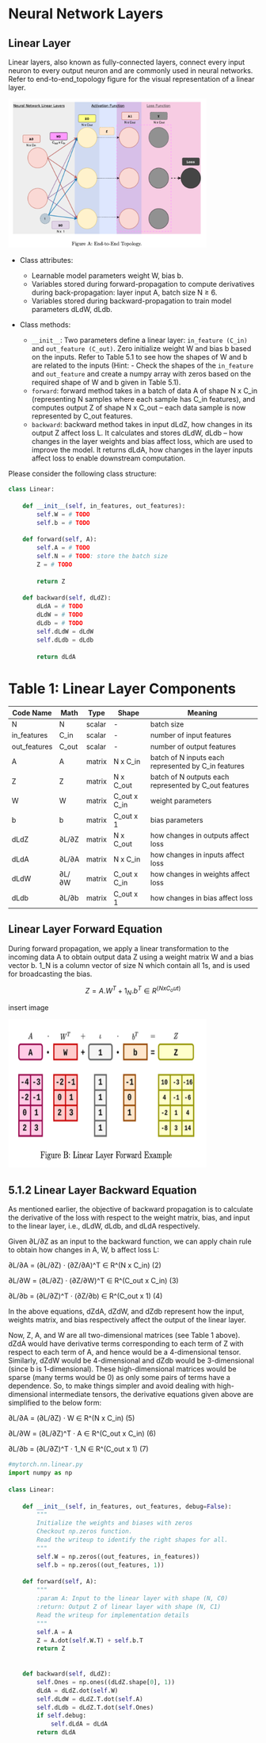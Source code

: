 # Neural Network Layers

## Linear Layer

Linear layers, also known as fully-connected layers, connect every input neuron to every output neuron and are commonly used in neural networks. Refer to end-to-end_topology figure for the visual representation of a linear layer.

<img src="end-to-end_topology.png" alt="end-to-end_topology" width="400" height="300"/>


- Class attributes:
  - Learnable model parameters weight W, bias b.
  - Variables stored during forward-propagation to compute derivatives during back-propagation: layer input A, batch size N ≥ 6.
  - Variables stored during backward-propagation to train model parameters dLdW, dLdb.

- Class methods:
  - `__init__`: Two parameters define a linear layer: `in_feature (C_in)` and `out_feature (C_out)`. Zero initialize weight W and bias b based on the inputs. Refer to Table 5.1 to see how the shapes of W and b are related to the inputs (Hint: - Check the shapes of the `in_feature` and `out_feature` and create a numpy array with zeros based on the required shape of W and b given in Table 5.1).
  - `forward`: forward method takes in a batch of data A of shape N x C_in (representing N samples where each sample has C_in features), and computes output Z of shape N x C_out – each data sample is now represented by C_out features.
  - `backward`: backward method takes in input dLdZ, how changes in its output Z affect loss L. It calculates and stores dLdW, dLdb – how changes in the layer weights and bias affect loss, which are used to improve the model. It returns dLdA, how changes in the layer inputs affect loss to enable downstream computation.

Please consider the following class structure:

```python
class Linear:

    def __init__(self, in_features, out_features):
        self.W = # TODO
        self.b = # TODO

    def forward(self, A):
        self.A = # TODO
        self.N = # TODO: store the batch size
        Z = # TODO

        return Z

    def backward(self, dLdZ):
        dLdA = # TODO
        dLdW = # TODO
        dLdb = # TODO
        self.dLdW = dLdW
        self.dLdb = dLdb

        return dLdA
```
# Table 1: Linear Layer Components

| Code Name    | Math     | Type    | Shape       | Meaning                          |
|--------------|----------|---------|-------------|----------------------------------|
| N            | N        | scalar  | -           | batch size                       |
| in_features  | C_in     | scalar  | -           | number of input features         |
| out_features | C_out    | scalar  | -           | number of output features        |
| A            | A        | matrix  | N x C_in    | batch of N inputs each represented by C_in features |
| Z            | Z        | matrix  | N x C_out   | batch of N outputs each represented by C_out features |
| W            | W        | matrix  | C_out x C_in| weight parameters                |
| b            | b        | matrix  | C_out x 1   | bias parameters                  |
| dLdZ         | ∂L/∂Z    | matrix  | N x C_out   | how changes in outputs affect loss |
| dLdA         | ∂L/∂A    | matrix  | N x C_in    | how changes in inputs affect loss  |
| dLdW         | ∂L/∂W    | matrix  | C_out x C_in| how changes in weights affect loss |
| dLdb         | ∂L/∂b    | matrix  | C_out x 1   | how changes in bias affect loss    |

## Linear Layer Forward Equation

During forward propagation, we apply a linear transformation to the incoming data A to obtain output data Z using a weight matrix W and a bias vector b. 1_N is a column vector of size N which contain all 1s, and is used for broadcasting the bias.

$$Z = A . W^T + 1_N . b^T ∈ R^(N x C_out)$$

insert image

<img src="Linear_Layer_Forward.png" alt="Linear_Layer_Forward" width="400" height="300"/>


## 5.1.2 Linear Layer Backward Equation

As mentioned earlier, the objective of backward propagation is to calculate the derivative of the loss with respect to the weight matrix, bias, and input to the linear layer, i.e., dLdW, dLdb, and dLdA respectively.

Given ∂L/∂Z as an input to the backward function, we can apply chain rule to obtain how changes in A, W, b affect loss L:

∂L/∂A = (∂L/∂Z) · (∂Z/∂A)^T ∈ R^(N x C_in) (2)

∂L/∂W = (∂L/∂Z) · (∂Z/∂W)^T ∈ R^(C_out x C_in) (3)

∂L/∂b = (∂L/∂Z)^T · (∂Z/∂b) ∈ R^(C_out x 1) (4)

In the above equations, dZdA, dZdW, and dZdb represent how the input, weights matrix, and bias respectively affect the output of the linear layer.

Now, Z, A, and W are all two-dimensional matrices (see Table 1 above). dZdA would have derivative terms corresponding to each term of Z with respect to each term of A, and hence would be a 4-dimensional tensor. Similarly, dZdW would be 4-dimensional and dZdb would be 3-dimensional (since b is 1-dimensional). These high-dimensional matrices would be sparse (many terms would be 0) as only some pairs of terms have a dependence. So, to make things simpler and avoid dealing with high-dimensional intermediate tensors, the derivative equations given above are simplified to the below form:

∂L/∂A = (∂L/∂Z) · W ∈ R^(N x C_in) (5)

∂L/∂W = (∂L/∂Z)^T · A ∈ R^(C_out x C_in) (6)

∂L/∂b = (∂L/∂Z)^T · 1_N ∈ R^(C_out x 1) (7)




```python
#mytorch.nn.linear.py
import numpy as np

class Linear:

    def __init__(self, in_features, out_features, debug=False):
        """
        Initialize the weights and biases with zeros
        Checkout np.zeros function.
        Read the writeup to identify the right shapes for all.
        """
        self.W = np.zeros((out_features, in_features))
        self.b = np.zeros((out_features, 1))

    def forward(self, A):
        """
        :param A: Input to the linear layer with shape (N, C0)
        :return: Output Z of linear layer with shape (N, C1)
        Read the writeup for implementation details
        """
        self.A = A
        Z = A.dot(self.W.T) + self.b.T
        return Z


    def backward(self, dLdZ):
        self.Ones = np.ones((dLdZ.shape[0], 1))
        dLdA = dLdZ.dot(self.W)
        self.dLdW = dLdZ.T.dot(self.A)
        self.dLdb = dLdZ.T.dot(self.Ones)
        if self.debug:
            self.dLdA = dLdA
        return dLdA
```


